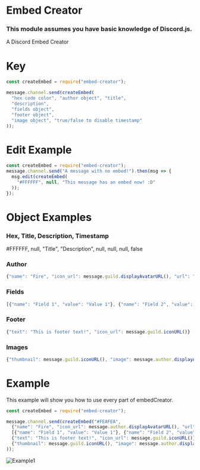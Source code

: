 # Embed Creator
### This module assumes you have basic knowledge of Discord.js.
A Discord Embed Creator

# Key
```javascript
const createEmbed = require("embed-creator");

message.channel.send(createEmbed(
  "hex code color", "author object", "title",
  "description",
  "fields object",
  "footer object",
  "image object", "true/false to disable timestamp"
));
```

# Edit Example
```javascript
const createEmbed = require("embed-creator");
message.channel.send("A message with no embed!").then(msg => {
  msg.edit(createEmbed(
    "#FFFFFF", null, "This message has an embed now! :D"
  ));
});
```

# Object Examples
### Hex, Title, Description, Timestamp
#FFFFFF, null, "Title", "Description", null, null, null, false
### Author
```javascript
{"name": "Fire", "icon_url": message.guild.displayAvatarURL(), "url": "https://www.google.com"}
```
### Fields
```javascript
[{"name": "Field 1", "value": "Value 1"}, {"name": "Field 2", "value": "Value 2"}]
```
### Footer
```javascript
{"text": "This is footer text!", "icon_url": message.guild.iconURL()}
```
### Images
```javascript
{"thumbnail": message.guild.iconURL(), "image": message.author.displayAvatarURL()}
```

# Example
This example will show you how to use every part of embedCreator.
```javascript
const createEmbed = require("embed-creator");

message.channel.send(createEmbed("#FEAFEA", 
  {"name": "Fire", "icon_url": message.author.displayAvatarURL(), "url": "https://www.google.com"}, "Title", "Description",
  [{"name": "Field 1", "value": "Value 1"}, {"name": "Field 2", "value": "Value 2"}],
  {"text": "This is footer text!", "icon_url": message.guild.iconURL()}, 
  {"thumbnail": message.guild.iconURL(), "image": message.author.displayAvatarURL()}, false
));
```
![Example1](https://img.visualfiredev.com/saved/gn6tg.png)
